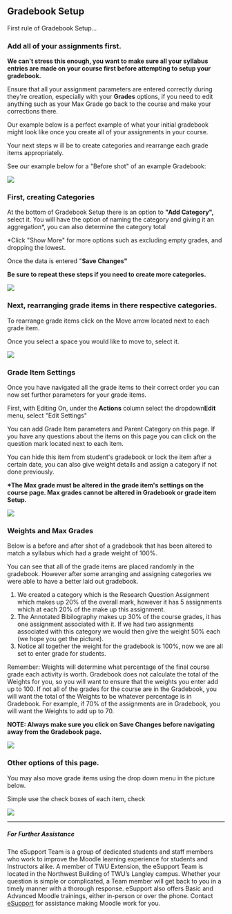 ## Gradebook Setup 

First rule of Gradebook Setup...

### Add all of your assignments first.

**We can't stress this enough, you want to make sure all your syllabus entries are made on your course first before attempting to setup your gradebook.**

Ensure that all your assignment parameters are entered correctly during they're creation, especially with your **Grades** options, if you need to edit anything such as your Max Grade go back to the course and make your corrections there.

Our example below is a perfect example of what your initial gradebook might look like once you create all of your assignments in your course.

Your next steps w ill be to create categories and rearrange each grade items appropriately.

See our example below for a "Before shot" of an example Gradebook:

![](/assets/add-all-of-your-assignments-first-.png)

  

### First, creating Categories

At the bottom of Gradebook Setup there is an option to **"Add Category",** select it. You will have the option of naming the category and giving it an aggregation\*, you can also determine the category total

\*Click "Show More" for more options such as excluding empty grades, and dropping the lowest.

Once the data is entered "**Save Changes"**

**Be sure to repeat these steps if you need to create more categories.**

![](/assets/first--creating-categories.png)

  

### Next, rearranging grade items in there respective categories.

To rearrange grade items click on the Move arrow located next to each grade item.

Once you select a space you would like to move to, select it.

![](/assets/next--rearranging-grade-items-in-there-respective-categories.png)

  

### Grade Item Settings

Once you have navigated all the grade items to their correct order you can now set further parameters for your grade items.

First, with Editing On, under the **Actions** column select the dropdown**Edit** menu, select "Edit Settings"

You can add Grade Item parameters and Parent Category on this page. If you have any questions about the items on this page you can click on the question mark located next to each item.

You can hide this item from student's gradebook or lock the item after a certain date, you can also give weight details and assign a category if not done previously.

**\*The Max grade must be altered in the grade item's settings on the course page. Max grades cannot be altered in Gradebook or grade item Setup.**

![](/assets/grade-item-settings.png)

  

### Weights and Max Grades

Below is a before and after shot of a gradebook that has been altered to match a syllabus which had a grade weight of 100%.

You can see that all of the grade items are placed randomly in the gradebook. However after some arranging and assigning categories we were able to have a better laid out gradebook.

1. We created a category which is the Research Question Assignment which makes up 20% of the overall mark, however it has 5 assignments which at each 20% of the make up this assignment.
2. The Annotated 
   Bibilography
    makes up 30% of the course grades, it has one assignment associated with it. If we had two assignments associated with this category we would then give the weight 50% each \(we hope you get the picture\).
3. Notice all together the weight for the 
   gradebook
    is 100%, now we are all set to enter grade for students.

Remember: Weights will determine what percentage of the final course grade each activity is worth. Gradebook does not calculate the total of the Weights for you, so you will want to ensure that the weights you enter add up to 100. If not all of the grades for the course are in the Gradebook, you will want the total of the Weights to be whatever percentage is in Gradebook. For example, if 70% of the assignments are in Gradebook, you will want the Weights to add up to 70.

**NOTE: Always make sure you click on Save Changes before navigating away from the Gradebook page.**

![](/assets/weights-and-max-grades.png)

  

### Other options of this page.

You may also move grade items using the drop down menu in the picture below.

Simple use the check boxes of each item, check

![](/assets/other-options-of-this-page.png)

---
##### For Further Assistance

The eSupport Team is a group of dedicated students and staff members who work to improve the Moodle learning experience for students and Instructors alike. A member of TWU Extension, the eSupport Team is located in the Northwest Building of TWU’s Langley campus. Whether your question is simple or complicated, a Team member will get back to you in a timely manner with a thorough response. eSupport also offers Basic and Advanced Moodle trainings, either in-person or over the phone. Contact [eSupport](https://trinitywestern.teamdynamix.com/TDClient/Requests/ServiceDet?ID=16141) for assistance making Moodle work for you.

